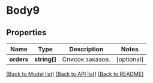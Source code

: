 # Body9

## Properties
Name | Type | Description | Notes
------------ | ------------- | ------------- | -------------
**orders** | **string[]** | Список заказов. | [optional] 

[[Back to Model list]](../../README.md#documentation-for-models) [[Back to API list]](../../README.md#documentation-for-api-endpoints) [[Back to README]](../../README.md)

